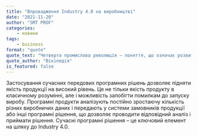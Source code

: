 ```yaml
---
title: "Впровадження Industry 4.0 на виробництві"
date: "2021-11-20"
author: "SMT PROF"
categories: 
    - новини
tags: 
    - business
format: "quote"
quote_text: "Четверта промислова революція — поняття, що означає розвиток і злиття автоматизованого виробництва, обміну даних і виробничих технологій в єдину саморегульовану систему, з якнайменшим або взагалі відсутнім втручанням людини у виробничий процес."
quote_author: "Вікіпедія"
is_featured: false
---
```


Застосування сучасних передових програмних рішень дозволяє підняти якість продукції на високий рівень. Це не тільки якість продукту в класичному розумінні, але і можливість запобігти помилкам до запуску виробу. Програмні продукти аналізують постійно зростаючу кількість різних виробничих даних і передають у системи замовників продукції або інші програмні рішення, що дозволяє проводити відповідний аналіз і приймати рішення. Сучасні програмні рішення – це ключовий елемент на шляху до Industry 4.0.
